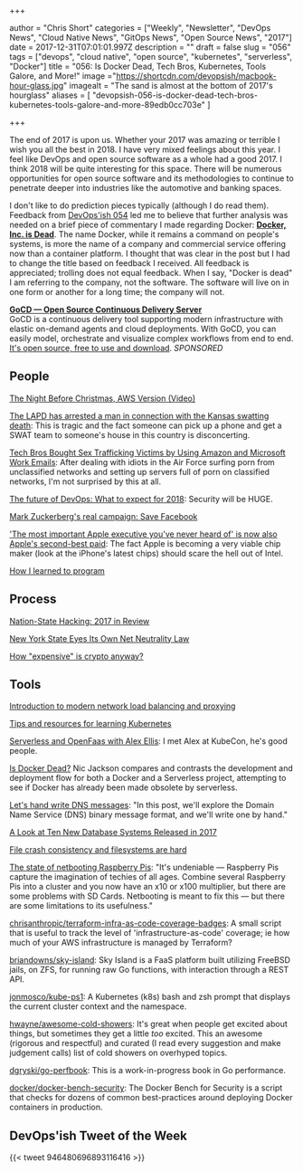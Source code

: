 +++

author = "Chris Short"
categories = ["Weekly", "Newsletter", "DevOps News", "Cloud Native News", "GitOps News", "Open Source News", "2017"]
date = 2017-12-31T07:01:01.997Z
description = ""
draft = false
slug = "056"
tags = ["devops", "cloud native", "open source", "kubernetes", "serverless", "Docker"]
title = "056: Is Docker Dead, Tech Bros, Kubernetes, Tools Galore, and More!"
image ="https://shortcdn.com/devopsish/macbook-hour-glass.jpg"
imagealt = "The sand is almost at the bottom of 2017's hourglass"
aliases = [
    "devopsish-056-is-docker-dead-tech-bros-kubernetes-tools-galore-and-more-89edb0cc703e"
]

+++

The end of 2017 is upon us. Whether your 2017 was amazing or terrible I wish you all the best in 2018. I have very mixed feelings about this year. I feel like DevOps and open source software as a whole had a good 2017. I think 2018 will be quite interesting for this space. There will be numerous opportunities for open source software and its methodologies to continue to penetrate deeper into industries like the automotive and banking spaces.

I don't like to do prediction pieces typically (although I do read them). Feedback from [DevOps'ish 054](/054/) led me to believe that further analysis was needed on a brief piece of commentary I made regarding Docker: [**Docker, Inc. is Dead**](https://chrisshort.net/docker-inc-is-dead/). The name Docker, while it remains a command on people's systems, is more the name of a company and commercial service offering now than a container platform. I thought that was clear in the post but I had to change the title based on feedback I received. All feedback is appreciated; trolling does not equal feedback. When I say, "Docker is dead" I am referring to the company, not the software. The software will live on in one form or another for a long time; the company will not.

[**GoCD — Open Source Continuous Delivery Server**](https://devopsish.us14.list-manage.com/track/click?u=631fcd11ad2a643d08035c221&id=5a1471dfb5&e=7cc492dc98)  
GoCD is a continuous delivery tool supporting modern infrastructure with elastic on-demand agents and cloud deployments. With GoCD, you can easily model, orchestrate and visualize complex workflows from end to end. [It's open source, free to use and download](https://devopsish.us14.list-manage.com/track/click?u=631fcd11ad2a643d08035c221&id=3133731028&e=7cc492dc98). *SPONSORED*


## People

[The Night Before Christmas, AWS Version (Video)](https://youtu.be/sNDaJqGwKjI)

[The LAPD has arrested a man in connection with the Kansas swatting death](https://www.theverge.com/2017/12/30/16833228/call-of-duty-swatting-prank-wichita-kansas-suspect-arrested): This is tragic and the fact someone can pick up a phone and get a SWAT team to someone's house in this country is disconcerting.

[Tech Bros Bought Sex Trafficking Victims by Using Amazon and Microsoft Work Emails](http://www.newsweek.com/metoo-microsoft-amazon-trafficking-prostitution-sex-silicon-valley-755611): After dealing with idiots in the Air Force surfing porn from unclassified networks and setting up servers full of porn on classified networks, I'm not surprised by this at all.

[The future of DevOps: What to expect for 2018](https://www.itproportal.com/features/the-future-of-devops-what-to-expect-for-2018/): Security will be HUGE.

[Mark Zuckerberg's real campaign: Save Facebook](http://www.axios.com/mark-zuckerbergs-real-campaign-save-facebook-2520448137.html)

['The most important Apple executive you've never heard of' is now also Apple's second-best paid](http://www.businessinsider.com/apple-johny-srouji-second-best-paid-executive-2017-12): The fact Apple is becoming a very viable chip maker (look at the iPhone's latest chips) should scare the hell out of Intel.

[How I learned to program](https://danluu.com/learning-to-program/)

## Process

[Nation-State Hacking: 2017 in Review](https://www.eff.org/deeplinks/2017/12/2017-year-nation-state-hacking)

[New York State Eyes Its Own Net Neutrality Law](http://www.techdirt.com/articles/20171226/10390638883/new-york-state-eyes-own-net-neutrality-law.shtml)

[How "expensive" is crypto anyway?](https://medium.com/cloudflare-blog/how-expensive-is-crypto-anyway-920d08fe71ee)

## Tools

[Introduction to modern network load balancing and proxying](https://blog.envoyproxy.io/introduction-to-modern-network-load-balancing-and-proxying-a57f6ff80236)

[Tips and resources for learning Kubernetes](https://opensource.com/article/17/12/resources-learning-kubernetes)

[Serverless and OpenFaas with Alex Ellis](https://www.hanselminutes.com/612/serverless-and-openfaas-with-alex-ellis): I met Alex at KubeCon, he's good people.

[Is Docker Dead?](https://www.infoq.com/presentations/docker-serverless) Nic Jackson compares and contrasts the development and deployment flow for both a Docker and a Serverless project, attempting to see if Docker has already been made obsolete by serverless.

[Let's hand write DNS messages](https://routley.io/tech/2017/12/28/hand-writing-dns-messages.html): "In this post, we'll explore the Domain Name Service (DNS) binary message format, and we'll write one by hand."

[A Look at Ten New Database Systems Released in 2017](https://medium.com/@peterc/a-look-at-ten-new-database-systems-released-in-2017-94a3aa4c2aab)

[File crash consistency and filesystems are hard](https://danluu.com/file-consistency/)

[The state of netbooting Raspberry Pis](http://blog.alexellis.io/the-state-of-netbooting-raspberry-pi/): "It's undeniable — Raspberry Pis capture the imagination of techies of all ages. Combine several Raspberry Pis into a cluster and you now have an x10 or x100 multiplier, but there are some problems with SD Cards. Netbooting is meant to fix this — but there are some limitations to its usefulness."

[chrisanthropic/terraform-infra-as-code-coverage-badges](https://github.com/chrisanthropic/terraform-infra-as-code-coverage-badges): A small script that is useful to track the level of 'infrastructure-as-code' coverage; ie how much of your AWS infrastructure is managed by Terraform?

[briandowns/sky-island](https://github.com/briandowns/sky-island): Sky Island is a FaaS platform built utilizing FreeBSD jails, on ZFS, for running raw Go functions, with interaction through a REST API.

[jonmosco/kube-ps1](https://github.com/jonmosco/kube-ps1): A Kubernetes (k8s) bash and zsh prompt that displays the current cluster context and the namespace.

[hwayne/awesome-cold-showers](https://github.com/hwayne/awesome-cold-showers): It's great when people get excited about things, but sometimes they get a little *too* excited. This an awesome (rigorous and respectful) and curated (I read every suggestion and make judgement calls) list of cold showers on overhyped topics.

[dgryski/go-perfbook](https://github.com/dgryski/go-perfbook): This is a work-in-progress book in Go performance.

[docker/docker-bench-security](https://github.com/docker/docker-bench-security): The Docker Bench for Security is a script that checks for dozens of common best-practices around deploying Docker containers in production.

## DevOps'ish Tweet of the Week

{{< tweet 946480696893116416 >}}
